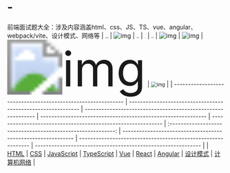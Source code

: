 # -
前端面试题大全：涉及内容涵盖html、css、JS、TS、vue、angular、webpack/vite、设计模式、网络等
| <img src="https://camo.githubusercontent.com/b32f7f184712e953f9e19bb97623fecabdcd9c7513db714547cfe34da5c7985f/687474703a2f2f696d672d7374617469632e796964656e6778756574616e672e636f6d2f77786170702f6769746875622d696d672f68746d6c312e706e67" alt="img" style="zoom:18%;" /> | <img src="https://camo.githubusercontent.com/c211f28eab877362da17b16a2f15549002764880ca2e59758bbc2244ff17ca43/687474703a2f2f696d672d7374617469632e796964656e6778756574616e672e636f6d2f77786170702f6769746875622d696d672f6373732e706e67" alt="img" style="zoom:100%;" /> | <img src="https://camo.githubusercontent.com/54785aeda0bd6fddb534cde61a5cd529e11d1c3c2cda3b25fdc8a65a483ac683/687474703a2f2f696d672d7374617469632e796964656e6778756574616e672e636f6d2f77786170702f6769746875622d696d672f6a617661736372697074312e706e67" alt="img" style="zoom: 15%;" /> | <img src="https://img0.baidu.com/it/u=3788238435,2174571162&fm=253&fmt=auto&app=138&f=PNG?w=500&h=500" alt="img" style="zoom: 8%;" /> | <img src="https://img2.baidu.com/it/u=1629479163,3719818209&fm=253&fmt=auto&app=138&f=JPEG?w=473&h=399" alt="img" style="zoom:15%;" /> | ![img](https://img1.baidu.com/it/u=2023322474,3044174627&fm=253&fmt=auto&app=138&f=JPEG?w=671&h=500) | <img src="https://img0.baidu.com/it/u=2161988122,1546913128&fm=253&fmt=auto&app=138&f=JPEG?w=600&h=340" alt="img"  /> | <img src="https://img0.baidu.com/it/u=1984737723,1830212720&fm=253&fmt=auto&app=138&f=PNG?w=500&h=278" alt="img" style="zoom:800%;" /> | <img src="https://img1.baidu.com/it/u=217660387,3963400499&fm=253&fmt=auto&app=138&f=JPEG?w=640&h=467" alt="img" style="zoom:80%;" /> |
| ------------------------------------------------------------ | ------------------------------------------------------------ | ------------------------------------------------------------ | ------------------------------------------------------------ | ------------------------------------------------------------ | :----------------------------------------------------------: | ------------------------------------------------------------ | ------------------------------------------------------------ | ------------------------------------------------------------ |
| [HTML](html/html.md)                                                         | [CSS](html/html.md)                                                          | [JavaScript](html/html.md)                                                   | [TypeScript](typescript/typescript.md)                                                   | [Vue](vue/vue.md)                                                          |                            [React](react/react.md)                             | [Angular](angular/angular.md)                                                      | [设计模式](design-pattern/design-pattern.md)                                                     | [计算机网络](network/network.md)                                                   |

